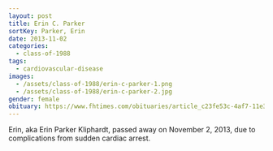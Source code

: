 ```yaml
---
layout: post
title: Erin C. Parker
sortKey: Parker, Erin
date: 2013-11-02
categories:
  - class-of-1988
tags:
  - cardiovascular-disease
images:
  - /assets/class-of-1988/erin-c-parker-1.png
  - /assets/class-of-1988/erin-c-parker-2.jpg
gender: female
obituary: https://www.fhtimes.com/obituaries/article_c23fe53c-4af7-11e3-b5c5-0019bb30f31a.html
---
```


Erin, aka Erin Parker Kliphardt, passed away on November 2, 2013, due to complications from sudden cardiac arrest.
